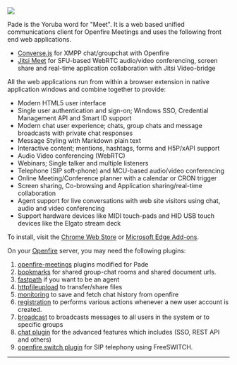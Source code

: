 <img src="https://discourse.igniterealtime.org/uploads/default/original/2X/8/8a20644093cdefad9f3d16e92a7a3d83c9a1fffe.png" />

Pade is the Yoruba word for "Meet". It is a web based unified communications client for Openfire Meetings and uses the following front end web applications.

- [Converse.js](https://conversejs.org/) for XMPP chat/groupchat with Openfire
- [Jitsi Meet](https://jitsi.org/jitsi-meet/) for SFU-based WebRTC audio/video conferencing, screen share and real-time application collaboration with Jitsi Video-bridge

All the web applications run from within a browser extension in native application windows and combine together to provide:

- Modern HTML5 user interface
- Single user authentication and sign-on; Windows SSO, Credential Management API and Smart ID support
- Modern chat user experience; chats, group chats and message broadcasts with private chat responses
- Message Styling with Markdown plain text
- Interactive content; mentions, hashtags, forms and H5P/xAPI support
- Audio Video conferencing (WebRTC)
- Webinars; Single talker and multiple listeners
- Telephone (SIP soft-phone) and MCU-based audio/video conferencing
- Online Meeting/Conference planner with a calendar or CRON trigger
- Screen sharing, Co-browsing and Application sharing/real-time collaboration
- Agent support for live conversations with web site visitors using chat, audio and video conferencing
- Support hardware devices like MIDI touch-pads and HID USB touch devices like the Elgato stream deck

To install, visit the [Chrome Web Store](https://chrome.google.com/webstore/detail/pade-openfire-meetings/fohfnhgabmicpkjcpjpjongpijcffaba?hl=en) or [Microsoft Edge Add-ons](https://microsoftedge.microsoft.com/addons/detail/ckfiipkgbinakolndmobaflkeljfhecl).

On your [Openfire] server, you may need the following plugins:
1. [openfire-meetings](https://github.com/igniterealtime/pade/releases) plugins modified for Pade
2. [bookmarks](https://www.igniterealtime.org/projects/openfire/plugins/bookmarks.jar) for shared group-chat rooms and shared document urls. 
3. [fastpath](https://igniterealtime.org/projects/openfire/plugins/4.4.5/fastpath.jar) if you want to be an agent
4. [httpfileupload](https://igniterealtime.org/projects/openfire/plugins/1.1.3/httpfileupload.jar) to transfer/share files
5. [monitoring](https://igniterealtime.org/projects/openfire/plugins/2.0.0/monitoring.jar) to save and fetch chat history from openfire
6. [registration](https://igniterealtime.org/projects/openfire/plugins/1.7.2/registration.jar) to performs various actions whenever a new user account is created.
7. [broadcast](https://igniterealtime.org/projects/openfire/plugins/1.9.2/broadcast.jar) to broadcasts messages to all users in the system or to specific groups
8. [chat plugin](https://github.com/igniterealtime/openfire-chat/releases) for the advanced features which includes (SSO, REST API and others)
9. [openfire switch plugin](https://github.com/igniterealtime/openfire-switch/releases) for SIP telephony using FreeSWITCH.

-------
[Openfire Meetings]:https://discourse.igniterealtime.org/c/openfire-plugins/openfire-meetings
[P&agrave;d&eacute;]: https://chrome.google.com/webstore/detail/pade-openfire-meetings/fohfnhgabmicpkjcpjpjongpijcffaba?hl=en-GB
[Openfire]:http://www.igniterealtime.org/projects/openfire/index.jsp
[Ignite Realtime]:http://www.igniterealtime.org
